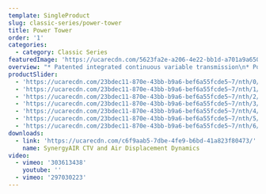 ```yaml
---
template: SingleProduct
slug: classic-series/power-tower
title: Power Tower
order: '1'
categories:
  - category: Classic Series
featuredImage: 'https://ucarecdn.com/5623fa2e-a206-4e22-bb1d-a701a9a6500f/'
overview: "* Patented integrated continuous variable transmission\n* Potential power range of up to one million watts at\n* 150 step cycles per minute\n* Automatic range of movement variability up to 65cm\n\nMultiple operational modes, including, but not limited to:\n\n* Total body climbing\n* Lower body climbing/stepping (supported and unsupported)\n* Upper body ‘hang pull’ and ‘push press’\n* Upper body reciprocal and/or single arm ‘hang pull’ and ‘push press’\n* Lower body reciprocal and/or one arm supported chest press and row\n* Reciprocal calf press\n* Deadlift and pushdown\n\nDIMENSIONS\r\n\n• 2400 H x 1250 W x 900 L (mm)"
productSlider:
  - 'https://ucarecdn.com/23bdec11-870e-43bb-b9a6-bef6a55fcde5~7/nth/0/'
  - 'https://ucarecdn.com/23bdec11-870e-43bb-b9a6-bef6a55fcde5~7/nth/1/'
  - 'https://ucarecdn.com/23bdec11-870e-43bb-b9a6-bef6a55fcde5~7/nth/2/'
  - 'https://ucarecdn.com/23bdec11-870e-43bb-b9a6-bef6a55fcde5~7/nth/3/'
  - 'https://ucarecdn.com/23bdec11-870e-43bb-b9a6-bef6a55fcde5~7/nth/4/'
  - 'https://ucarecdn.com/23bdec11-870e-43bb-b9a6-bef6a55fcde5~7/nth/5/'
  - 'https://ucarecdn.com/23bdec11-870e-43bb-b9a6-bef6a55fcde5~7/nth/6/'
downloads:
  - link: 'https://ucarecdn.com/c6f9aab5-7dbe-4fe9-b6bd-41a823f80473/'
    name: SynergyAIR CTV and Air Displacement Dynamics
video:
  - vimeo: '303613438'
    youtube: ''
  - vimeo: '297030223'
---
```


